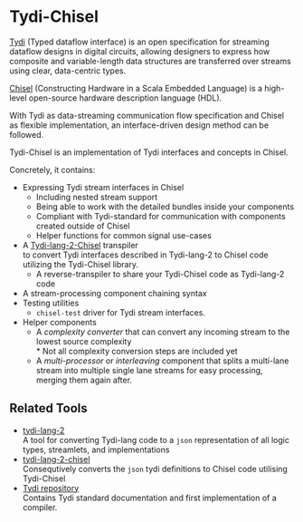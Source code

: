 # Tydi-Chisel
[Tydi](https://abs-tudelft.github.io/tydi) (Typed dataflow interface) is an open specification for streaming dataflow designs in digital circuits, allowing designers to express how composite and variable-length data structures are transferred over streams using clear, data-centric types.

[Chisel](https://www.chisel-lang.org/) (Constructing Hardware in a Scala Embedded Language) is a high-level open-source hardware description language (HDL).

With Tydi as data-streaming communication flow specification and Chisel as flexible implementation, an interface-driven design method can be followed.

Tydi-Chisel is an implementation of Tydi interfaces and concepts in Chisel.

Concretely, it contains:

- Expressing Tydi stream interfaces in Chisel
    - Including nested stream support
    - Being able to work with the detailed bundles inside your components
    - Compliant with Tydi-standard for communication with components created outside of Chisel
    - Helper functions for common signal use-cases
- A [Tydi-lang-2-Chisel](https://github.com/ccromjongh/tydi-lang-2-chisel) transpiler  
  to convert Tydi interfaces described in Tydi-lang-2 to Chisel code utilizing the Tydi-Chisel library.
    - A reverse-transpiler to share your Tydi-Chisel code as Tydi-lang-2 code
- A stream-processing component chaining syntax
- Testing utilities
    - `chisel-test` driver for Tydi stream interfaces.
- Helper components
    - A _complexity converter_ that can convert any incoming stream to the lowest source complexity  
     \* Not all complexity conversion steps are included yet
    - A _multi-processor_ or _interleaving_ component that splits a multi-lane stream into multiple single lane streams for easy processing, merging them again after.

## Related Tools
* [tydi-lang-2](https://github.com/twoentartian/tydi-lang-2)  
A tool for converting Tydi-lang code to a `json` representation of all logic types, streamlets, and implementations
* [tydi-lang-2-chisel](https://github.com/twoentartian/tydi-lang-2)  
Consequtively converts the `json` tydi definitions to Chisel code utilising Tydi-Chisel
* [Tydi repository](https://github.com/abs-tudelft/tydi)  
Contains Tydi standard documentation and first implementation of a compiler. 
